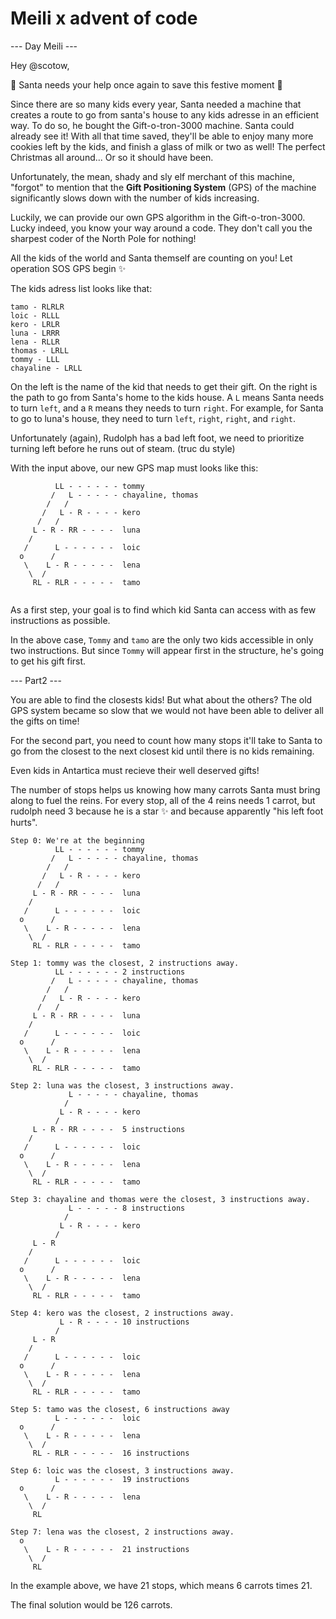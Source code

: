 # Meili x advent of code

--- Day Meili ---

Hey @scotow,

🎅 Santa needs your help once again to save this festive moment 🎄

Since there are so many kids every year, Santa needed a machine that creates a route to go from santa's house to any kids adresse in an efficient way. To do so, he bought the Gift-o-tron-3000 machine. Santa could already see it! With all that time saved, they'll be able to enjoy many more cookies left by the kids, and finish a glass of milk or two as well! The perfect Christmas all around... Or so it should have been.

Unfortunately, the mean, shady and sly elf merchant of this machine, "forgot" to mention that the **Gift Positioning System** (GPS) of the machine  significantly slows down with the number of kids increasing.

Luckily, we can provide our own GPS algorithm in the Gift-o-tron-3000. Lucky indeed, you know your way around a code. They don't call you the sharpest coder of the North Pole for nothing!

All the kids of the world and Santa themself are counting on you! Let operation SOS GPS begin ✨

The kids adress list looks like that:
```
tamo - RLRLR
loic - RLLL
kero - LRLR
luna - LRRR
lena - RLLR
thomas - LRLL
tommy - LLL
chayaline - LRLL
```

On the left is the name of the kid that needs to get their gift.
On the right is the path to go from Santa's home to the kids house. A `L` means Santa needs to turn `left`, and a `R` means they needs to turn `right`.
For example, for Santa to go to luna's house, they need to turn `left`, `right`, `right`, and `right`.

Unfortunately (again), Rudolph has a bad left foot, we need to prioritize turning left before he runs out of steam. (truc du style)

With the input above, our new GPS map must looks like this:
```
          LL - - - - - - tommy
         /   L - - - - - chayaline, thomas
        /   /
       /   L - R - - - - kero
      /   /
     L - R - RR - - - -  luna
    /    
   /      L - - - - - -  loic
  o      /
   \    L - R - - - - -  lena
    \  /
     RL - RLR - - - - -  tamo
         
```

As a first step, your goal is to find which kid Santa can access with as few instructions as possible.

In the above case, `Tommy` and `tamo` are the only two kids accessible in only two instructions. But since `Tommy` will appear first in the structure, he's going to get his gift first.


--- Part2 ---

You are able to find the closests kids! But what about the others? The old GPS system became so slow that we would not have been able to deliver all the gifts on time!

For the second part, you need to count how many stops it'll take to Santa to go from the closest to the next closest kid until there is no kids remaining.

Even kids in Antartica must recieve their well deserved gifts!

The number of stops helps us knowing how many carrots Santa must bring along to fuel the reins. For every stop, all of the 4 reins needs 1 carrot, but rudolph need 3 because he is a star ✨ and because apparently "his left foot hurts".

```
Step 0: We're at the beginning
          LL - - - - - - tommy
         /   L - - - - - chayaline, thomas
        /   /
       /   L - R - - - - kero
      /   /
     L - R - RR - - - -  luna
    /    
   /      L - - - - - -  loic
  o      /
   \    L - R - - - - -  lena
    \  /
     RL - RLR - - - - -  tamo
         
Step 1: tommy was the closest, 2 instructions away.
          LL - - - - - - 2 instructions
         /   L - - - - - chayaline, thomas
        /   /
       /   L - R - - - - kero
      /   /
     L - R - RR - - - -  luna
    /    
   /      L - - - - - -  loic
  o      /
   \    L - R - - - - -  lena
    \  /
     RL - RLR - - - - -  tamo

Step 2: luna was the closest, 3 instructions away.
             L - - - - - chayaline, thomas
            /
           L - R - - - - kero
          /
     L - R - RR - - - -  5 instructions
    /    
   /      L - - - - - -  loic
  o      /
   \    L - R - - - - -  lena
    \  /
     RL - RLR - - - - -  tamo
      
Step 3: chayaline and thomas were the closest, 3 instructions away.
             L - - - - - 8 instructions
            /
           L - R - - - - kero
          /
     L - R
    /    
   /      L - - - - - -  loic
  o      /
   \    L - R - - - - -  lena
    \  /
     RL - RLR - - - - -  tamo
      
Step 4: kero was the closest, 2 instructions away.
           L - R - - - - 10 instructions
          /
     L - R
    /    
   /      L - - - - - -  loic
  o      /
   \    L - R - - - - -  lena
    \  /
     RL - RLR - - - - -  tamo
      
Step 5: tamo was the closest, 6 instructions away
          L - - - - - -  loic
  o      /
   \    L - R - - - - -  lena
    \  /
     RL - RLR - - - - -  16 instructions

Step 6: loic was the closest, 3 instructions away.
          L - - - - - -  19 instructions
  o      /
   \    L - R - - - - -  lena
    \  /
     RL
      
Step 7: lena was the closest, 2 instructions away.
  o        
   \    L - R - - - - -  21 instructions
    \  /
     RL
```

In the example above, we have 21 stops, which means 6 carrots times 21.

The final solution would be 126 carrots.

